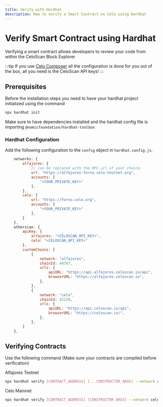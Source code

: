 ```yaml
---
title: Verify with Hardhat
description: How to verify a Smart Contract on Celo using Hardhat
---
```


# Verify Smart Contract using Hardhat

Verifying a smart contract allows developers to review your code from within the CeloScan Block Explorer

:::tip
If you use [Celo Composer](https://github.com/celo-org/celo-composer) all the configuration is done for you out of the box, all you need is the CeloScan API keys!
:::

## Prerequisites

Before the installation steps you need to have your hardhat project initialized using the command

```bash
npx hardhat init
```

Make sure to have dependencies installed and the hardhat config file is importing `@nomicfoundation/hardhat-toolbox`

### Hardhat Configuration

Add the following configuration to the `config` object in `hardhat.config.js`.

```js
    networks: {
        alfajores: {
            // can be replaced with the RPC url of your choice.
            url: "https://alfajores-forno.celo-testnet.org",
            accounts: [
                "<YOUR_PRIVATE_KEY>"
            ],
        },
        celo: {
            url: "https://forno.celo.org",
            accounts: [
                "<YOUR_PRIVATE_KEY>"
            ],
        }
    },
    etherscan: {
        apiKey: {
            alfajores: "<CELOSCAN_API_KEY>",
            celo: "<CELOSCAN_API_KEY>"
        },
        customChains: [
            {
                network: "alfajores",
                chainId: 44787,
                urls: {
                    apiURL: "https://api-alfajores.celoscan.io/api",
                    browserURL: "https://alfajores.celoscan.io",
                },
            },
            {
                network: "celo",
                chainId: 42220,
                urls: {
                    apiURL: "https://api.celoscan.io/api",
                    browserURL: "https://celoscan.io/",
                },
            },
        ]
    },
```

## Verifying Contracts

Use the following command (Make sure your contracts are compiled before verification)

Alfajores Testnet

```bash
npx hardhat verify [CONTRACT_ADDRESS] [...CONSTRUCTOR_ARGS] --network alfajores
```

Celo Mainnet

```bash
npx hardhat verify [CONTRACT_ADDRESS] [CONSTRUCTOR_ARGS] --network celo
```
